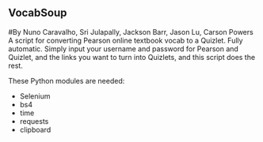 ## VocabSoup
#By Nuno Caravalho, Sri Julapally, Jackson Barr, Jason Lu, Carson Powers
A script for converting Pearson online textbook vocab to a Quizlet. Fully automatic. Simply input your username and password for Pearson and Quizlet, and the links you want to turn into Quizlets, and this script does the rest.

These Python modules are needed:
* Selenium
* bs4
* time
* requests
* clipboard
